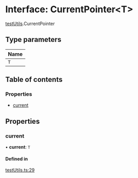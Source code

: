 # Interface: CurrentPointer<T\>

[testUtils](../wiki/testUtils).CurrentPointer

## Type parameters

| Name |
| :------ |
| `T` |

## Table of contents

### Properties

- [current](../wiki/testUtils.CurrentPointer#current)

## Properties

### current

• **current**: `T`

#### Defined in

[testUtils.ts:29](https://github.com/tristanjohnson849/react-controlled-animations/blob/f69f4c7/src/testUtils.ts#L29)
